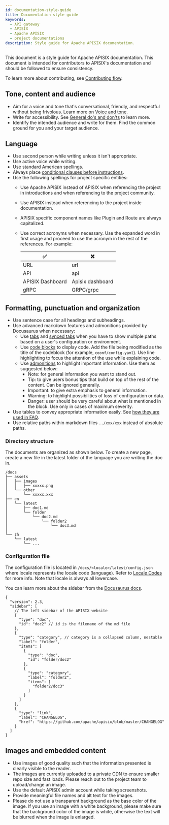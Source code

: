 ```yaml
---
id: documentation-style-guide
title: Documentation style guide
keywords:
  - API gateway
  - APISIX
  - Apache APISIX
  - project documentations
description: Style guide for Apache APISIX documentation.
---
```


This document is a style guide for Apache APISIX documentation. This document is intended for contributors to APISIX's documentation and should be followed to ensure consistency.

To learn more about contributing, see [Contributing flow](contributor-guide.md).

## Tone, content and audience

- Aim for a voice and tone that's conversational, friendly, and respectful without being frivolous. Learn more on [Voice and tone](https://developers.google.com/style/tone).
- Write for accessibility. See [General do's and don'ts](https://developers.google.com/style/accessibility#general-dos-and-donts) to learn more.
- Identify the intended audience and write for them. Find the common ground for you and your target audience.

## Language

- Use second person while writing unless it isn't appropriate.
- Use active voice while writing.
- Use standard American spellings.
- Always place [conditional clauses before instructions](https://developers.google.com/style/clause-order).
- Use the following spellings for project specific entities:
  - Use Apache APISIX instead of APISIX when referencing the project in introductions and when referencing to the project community.
  - Use APISIX instead when referencing to the project inside documentation.
  - APISIX specific component names like Plugin and Route are always capitalized.
  - Use correct acronyms when necessary. Use the expanded word in first usage and proceed to use the acronym in the rest of the references. For example:

    | ✅               | ❌               |
    | ---------------- | ---------------- |
    | URL              | url              |
    | API              | api              |
    | APISIX Dashboard | Apisix dashboard |
    | gRPC             | GRPC/grpc        |

## Formatting, punctuation and organization

- Use sentence case for all headings and subheadings.
- Use advanced markdown features and admonitions provided by Docusaurus when necessary:
  - Use [tabs](https://docusaurus.io/docs/next/markdown-features/tabs) and [synced tabs](https://docusaurus.io/docs/next/markdown-features/tabs#syncing-tab-choices) when you have to show multiple paths based on a user's configuration or environment.
  - Use [code blocks](https://docusaurus.io/docs/next/markdown-features/code-blocks) to display code. Add the file being modified as the title of the codeblock (for example, `coonf/config.yaml`). Use line highlighting to focus the attention of the use while explaining code.
  - Use [admonitions](https://docusaurus.io/docs/next/markdown-features/admonitions) to highlight important information. Use them as suggested below:
    - Note: for general information you want to stand out.
    - Tip: to give users bonus tips that build on top of the rest of the content. Can be ignored generally.
    - Important: to give extra emphasis to general information.
    - Warning: to highlight possibilities of loss of configuration or data.
    - Danger: user should be very careful about what is mentioned in the block. Use only in cases of maximum severity.
- Use tables to convey appropriate information easily. See [how they are used in FAQ](/docs/apisix/FAQ#what-is-the-difference-between-plugin-metadata-and-plugin-configs-in-apache-apisix).
- Use relative paths within markdown files `../xxx/xxx` instead of absolute paths.

### Directory structure

The documents are organized as shown below. To create a new page, create a new file in the latest folder of the language you are writing the doc in.

```text
/docs
├── assets
│   ├── images
│   │   ├── xxxxx.png
│   └── other
│       └── xxxxx.xxx
├── en
│   └── latest
│       ├── doc1.md
│       └── folder
│           └── doc2.md
│               └── folder2
│                   └── doc3.md
│
└── zh
    └── latest
        └── ...
```

### Configuration file

The configuration file is located in `/docs/<locale>/latest/config.json` where locale represents the locale code (language). Refer to [Locale Codes](https://www.science.co.il/language/Locale-codes.php) for more info. Note that locale is always all lowercase.

You can learn more about the sidebar from the [Docusaurus docs](https://v2.docusaurus.io/docs/next/sidebar).

```jsonc
{
  "version": 2.3,
  "sidebar": [
    // The left sidebar of the APISIX website
    {
      "type": "doc",
      "id": "doc2" // id is the filename of the md file
    },
    {
      "type": "category", // category is a collapsed column, nestable
      "label": "folder",
      "items": [
        {
          "type": "doc",
          "id": "folder/doc2"
        },
        {
          "type": "category",
          "label": "folder2",
          "items": [
            "folder2/doc3"
          ]
        }
      ]
    },
    {
      "type": "link",
      "label": "CHANGELOG",
      "href": "https://github.com/apache/apisix/blob/master/CHANGELOG"
    }
  ]
}
```

## Images and embedded content

- Use images of good quality such that the information presented is clearly visible to the reader.
- The images are currently uploaded to a private CDN to ensure smaller repo size and fast loads. Please reach out to the project team to upload/change an image.
- Use the default APISIX admin account while taking screenshots.
- Provide meaningful file names and alt text for the images.
- Please do not use a transparent background as the base color of the image. If you use an image with a white background, please make sure that the background color of the image is white, otherwise the text will be blurred when the image is enlarged.
